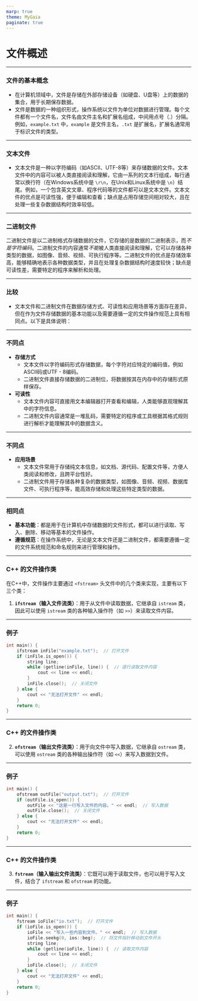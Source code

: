 ```yaml
---
marp: true
theme: MyGaia
paginate: true
---
```

<!-- _class: lead -->
# **文件概述**

---

### **文件的基本概念**
+ 在计算机领域中，文件是存储在外部存储设备（如硬盘、U盘等）上的数据的集合，用于长期保存数据。
+ 文件是数据的一种组织形式，操作系统以文件为单位对数据进行管理。每个文件都有一个文件名，文件名由文件主名和扩展名组成，中间用点号（.）分隔。例如，`example.txt` 中，`example` 是文件主名，`.txt` 是扩展名，扩展名通常用于标识文件的类型。

---

### **文本文件**
+ 文本文件是一种以字符编码（如ASCII、UTF-8等）来存储数据的文件。文本文件中的内容可以被人类直接阅读和理解，它由一系列的文本行组成，每行通常以换行符（在Windows系统中是 `\r\n`，在Unix和Linux系统中是 `\n`）结尾。例如，一个包含英文文章、程序代码等的文件都可以是文本文件。文本文件的优点是可读性强，便于编辑和查看；缺点是占用存储空间相对较大，且在处理一些复杂数据结构时效率较低。

---

### **二进制文件**

二进制文件是以二进制格式存储数据的文件，它存储的是数据的二进制表示，而*不是字符编码*。二进制文件的内容通常*不能*被人类直接阅读和理解，它可以存储各种类型的数据，如图像、音频、视频、可执行程序等。二进制文件的优点是存储效率高，能够精确地表示各种数据类型，并且在处理复杂数据结构时速度较快；缺点是可读性差，需要特定的程序来解析和处理。

---

### **比较**
+ 文本文件和二进制文件在数据存储方式、可读性和应用场景等方面存在差异，但在作为文件存储数据的基本功能以及需要遵循一定的文件操作规范上具有相同点。以下是具体说明：

---

### **不同点**
- **存储方式**
    - 文本文件以字符编码形式存储数据，每个字符对应特定的编码值，例如ASCII码或UTF - 8编码。
    - 二进制文件直接存储数据的二进制位，将数据按其在内存中的存储形式原样保存。
- **可读性**
    - 文本文件内容可直接用文本编辑器打开查看和编辑，人类能够直观理解其中的字符信息。
    - 二进制文件内容通常是一堆乱码，需要特定的程序或工具根据其格式规则进行解析才能理解其中的数据含义。

---

### **不同点**
- **应用场景**
    - 文本文件常用于存储纯文本信息，如文档、源代码、配置文件等，方便人类阅读和修改，且跨平台性好。
    - 二进制文件用于存储各种复杂的数据类型，如图像、音频、视频、数据库文件、可执行程序等，能高效存储和处理这些特定类型的数据。

---

### **相同点**
- **基本功能**：都是用于在计算机中存储数据的文件形式，都可以进行读取、写入、删除、移动等基本的文件操作。
- **遵循规范**：在操作系统中，无论是文本文件还是二进制文件，都需要遵循一定的文件系统规范和命名规则来进行管理和操作。

---

### **C++ 的文件操作类**
在C++中，文件操作主要通过 `<fstream>` 头文件中的几个类来实现，主要有以下三个类：
1. **`ifstream`（输入文件流类）**：用于从文件中读取数据，它继承自 `istream` 类，因此可以使用 `istream` 类的各种输入操作符（如 `>>`）来读取文件内容。

---

### **例子**

```cpp
int main() {
    ifstream inFile("example.txt");  // 打开文件
    if (inFile.is_open()) {
        string line;
        while (getline(inFile, line)) {  // 逐行读取文件内容
            cout << line << endl;
        }
        inFile.close();  // 关闭文件
    } else {
        cout << "无法打开文件" << endl;
    }
    return 0;
}
```

---

### **C++ 的文件操作类**

2. **`ofstream`（输出文件流类）**：用于向文件中写入数据，它继承自 `ostream` 类，可以使用 `ostream` 类的各种输出操作符（如 `<<`）来写入数据到文件。

---

### **例子**

```cpp
int main() {
    ofstream outFile("output.txt");  // 打开文件
    if (outFile.is_open()) {
        outFile << "这是一行写入文件的内容。" << endl;  // 写入数据
        outFile.close();  // 关闭文件
    } else {
        cout << "无法打开文件" << endl;
    }
    return 0;
}
```

---

### **C++ 的文件操作类**

3. **`fstream`（输入输出文件流类）**：它既可以用于读取文件，也可以用于写入文件，结合了 `ifstream` 和 `ofstream` 的功能。

---

### **例子**

```cpp
int main() {
    fstream ioFile("io.txt");  // 打开文件
    if (ioFile.is_open()) {
        ioFile << "写入一些内容到文件。" << endl;  // 写入数据
        ioFile.seekg(0, ios::beg);  // 将文件指针移动到文件开头
        string line;
        while (getline(ioFile, line)) {  // 读取文件内容
            cout << line << endl;
        }
        ioFile.close();  // 关闭文件
    } else {
        cout << "无法打开文件" << endl;
    }
    return 0;
}
```
